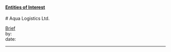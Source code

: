 #### [Entities of Interest](/list.html)
<link rel="stylesheet" type="text/css" href="../../assets/style.css">
# Aqua Logistics Ltd.

[comment]: <> (Add/Remove information below as you want)
[comment]: <> (Markdown cheatsheet: https://github.com/adam-p/markdown-here/wiki/Markdown-Cheatsheet)
[Brief](Brief.md)  
by:  
date:  

---
[comment]: <> (Add your content here)
